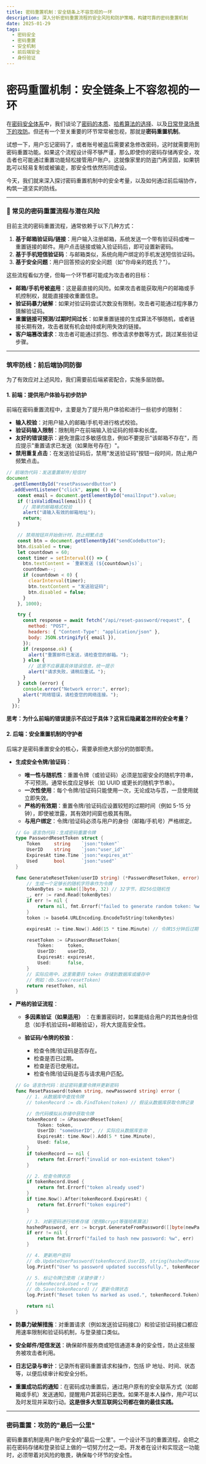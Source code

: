 ```yaml
---
title: 密码重置机制：安全链条上不容忽视的一环
description: 深入分析密码重置流程的安全风险和防护策略，构建可靠的密码重置机制
date: 2025-01-29
tags: 
  - 密码安全
  - 密码重置
  - 安全机制
  - 前后端安全
  - 身份验证
---
```


# 密码重置机制：安全链条上不容忽视的一环

在[密码安全体系](https://juejin.cn/post/7516041337352929316)中，我们谈论了[密码的本质](https://juejin.cn/post/7517542575495479348)、[哈希算法的选择](https://juejin.cn/post/7517501712573693978)、以及[日常登录场景下的攻防](https://juejin.cn/post/7517916583731773477)。但还有一个至关重要的环节常常被忽视，那就是**密码重置机制**。

试想一下，用户忘记密码了，或者账号被盗后需要紧急修改密码，这时就需要用到密码重置功能。如果这个流程设计得不够严谨，那么即使你的密码存储再安全，攻击者也可能通过重置功能轻松接管用户账户。这就像家里的防盗门再坚固，如果钥匙可以轻易复制或被骗走，那安全性依然形同虚设。

今天，我们就来深入探讨密码重置机制中的安全考量，以及如何通过前后端协作，构筑一道坚实的防线。

---

### 🎣 常见的密码重置流程与潜在风险

目前主流的密码重置流程，通常依赖于以下几种方式：

1.  **基于邮箱验证码/链接**：用户输入注册邮箱，系统发送一个带有验证码或唯一重置链接的邮件。用户点击链接或输入验证码后，即可设置新密码。
1.  **基于手机短信验证码**：与邮箱类似，系统向用户绑定的手机发送短信验证码。
1.  **基于安全问题**：用户回答预设的安全问题（如"你母亲的姓氏？"）。

这些流程看似方便，但每一个环节都可能成为攻击者的目标：

- **邮箱/手机号被盗用**：这是最直接的风险。如果攻击者能获取用户的邮箱或手机控制权，就能直接接收重置信息。
- **验证码暴力破解**：如果对验证码尝试次数没有限制，攻击者可能通过程序暴力猜解验证码。
- **重置链接可预测/过期时间过长**：如果重置链接的生成算法不够随机，或者链接长期有效，攻击者就有机会劫持或利用失效的链接。
- **客户端篡改请求**：攻击者可能通过抓包、修改请求参数等方式，跳过某些验证步骤。

---

### 筑牢防线：前后端协同防御

为了有效应对上述风险，我们需要前后端紧密配合，实施多层防御。

#### 1. 前端：提供用户体验与初步防护

前端在密码重置流程中，主要是为了提升用户体验和进行一些初步的限制：

- **输入校验**：对用户输入的邮箱/手机号进行格式校验。
- **验证码输入限制**：限制用户在前端输入验证码的频率和长度。
- **友好的错误提示**：避免泄露过多敏感信息，例如不要提示"该邮箱不存在"，而应提示"重置请求已发送（如果账号存在）"。
- **禁用重复点击**：在发送验证码后，禁用"发送验证码"按钮一段时间，防止用户频繁点击。

```js
// 前端伪代码：发送重置邮件/短信时
document
  .getElementById("resetPasswordButton")
  .addEventListener("click", async () => {
    const email = document.getElementById("emailInput").value;
    if (!isValidEmail(email)) {
      // 简单的邮箱格式校验
      alert("请输入有效的邮箱地址");
      return;
    }

    // 禁用按钮并开始倒计时，防止频繁点击
    const btn = document.getElementById("sendCodeButton");
    btn.disabled = true;
    let countdown = 60;
    const timer = setInterval(() => {
      btn.textContent = `重新发送 (${countdown}s)`;
      countdown--;
      if (countdown < 0) {
        clearInterval(timer);
        btn.textContent = "发送验证码";
        btn.disabled = false;
      }
    }, 1000);

    try {
      const response = await fetch("/api/reset-password/request", {
        method: "POST",
        headers: { "Content-Type": "application/json" },
        body: JSON.stringify({ email }),
      });
      if (response.ok) {
        alert("重置邮件已发送，请检查您的邮箱。");
      } else {
        // 这里不应暴露具体错误信息，统一提示
        alert("请求失败，请稍后重试。");
      }
    } catch (error) {
      console.error("Network error:", error);
      alert("网络错误，请检查您的网络连接。");
    }
  });
```

**思考：为什么前端的错误提示不应过于具体？这背后隐藏着怎样的安全考量？**

#### 2. 后端：安全重置机制的守护者

后端才是密码重置安全的核心，需要承担绝大部分的防御职责。

- **生成安全令牌/验证码**：

  - **唯一性与随机性**：重置令牌（或验证码）必须是加密安全的随机字符串，不可预测。通常长度应足够长（如 UUID 或更长的随机字节串）。
  - **一次性使用**：每个令牌/验证码只能使用一次，无论成功与否，一旦使用就立即失效。
  - **严格的有效期**：重置令牌/验证码应设置较短的过期时间（例如 5-15 分钟），即使被泄露，其有效时间窗也极其有限。
  - **与用户绑定**：令牌/验证码必须与用户的身份（邮箱/手机号）严格绑定。

  ```go
  // Go 语言伪代码：生成密码重置令牌
  type PasswordResetToken struct {
      Token     string    `json:"token"`
      UserID    string    `json:"user_id"`
      ExpiresAt time.Time `json:"expires_at"`
      Used      bool      `json:"used"`
  }

  func GenerateResetToken(userID string) (*PasswordResetToken, error) {
      // 生成一个足够长的随机字符串作为令牌
      tokenBytes := make([]byte, 32) // 32字节，即256位随机性
      _, err := rand.Read(tokenBytes)
      if err != nil {
          return nil, fmt.Errorf("failed to generate random token: %w", err)
      }
      token := base64.URLEncoding.EncodeToString(tokenBytes)

      expiresAt := time.Now().Add(15 * time.Minute) // 令牌15分钟后过期

      resetToken := &PasswordResetToken{
          Token:     token,
          UserID:    userID,
          ExpiresAt: expiresAt,
          Used:      false,
      }
      // 实际应用中，这里需要将 token 存储到数据库或缓存中
      // 例如：db.Save(resetToken)
      return resetToken, nil
  }
  ```

- **严格的验证流程**：

  - **多因素验证（如果适用）** ：在重置密码时，如果能结合用户的其他身份信息（如手机验证码+邮箱验证），将大大提高安全性。

  - **验证码/令牌的校验**：

    - 检查令牌/验证码是否存在。
    - 检查是否已过期。
    - 检查是否已使用过。
    - 检查令牌/验证码是否与请求用户匹配。

  ```go
  // Go 语言伪代码：验证密码重置令牌并更新密码
  func ResetPassword(token string, newPassword string) error {
      // 1. 从数据库中查找令牌
      // tokenRecord := db.FindToken(token) // 假设从数据库获取令牌记录

      // 伪代码模拟从存储中获取令牌
      tokenRecord := &PasswordResetToken{
          Token: token,
          UserID: "someUserID", // 实际应从数据库查询
          ExpiresAt: time.Now().Add(5 * time.Minute),
          Used: false,
      }
      if tokenRecord == nil {
          return fmt.Errorf("invalid or non-existent token")
      }

      // 2. 检查令牌状态
      if tokenRecord.Used {
          return fmt.Errorf("token already used")
      }
      if time.Now().After(tokenRecord.ExpiresAt) {
          return fmt.Errorf("token expired")
      }

      // 3. 对新密码进行哈希存储（使用Bcrypt等强哈希算法）
      hashedPassword, err := bcrypt.GenerateFromPassword([]byte(newPassword), bcrypt.DefaultCost)
      if err != nil {
          return fmt.Errorf("failed to hash new password: %w", err)
      }

      // 4. 更新用户密码
      // db.UpdateUserPassword(tokenRecord.UserID, string(hashedPassword)) // 更新用户密码
      log.Printf("User %s password updated successfully.", tokenRecord.UserID)

      // 5. 标记令牌已使用（关键步骤！）
      // tokenRecord.Used = true
      // db.Save(tokenRecord) // 更新令牌状态
      log.Printf("Reset token %s marked as used.", tokenRecord.Token)

      return nil
  }
  ```

- **防暴力破解措施**：对重置请求（例如发送验证码接口）和验证验证码接口都应用速率限制和验证码机制，与登录接口类似。

- **安全邮件/短信发送**：确保邮件服务商或短信通道本身的安全性，防止这些服务被攻击者利用。

- **日志记录与审计**：记录所有密码重置请求和操作，包括 IP 地址、时间、状态等，以便后续审计和安全分析。

- **重置成功后的通知**：在密码成功重置后，通过用户原有的安全联系方式（如邮箱或手机）发送通知，提醒用户其密码已更改。如果不是本人操作，用户可以及时发现并采取行动。**这是很多大型互联网公司都在做的最佳实践。**

---

### 密码重置：攻防的"最后一公里"

密码重置机制是用户账户安全的"最后一公里"。一个设计不当的重置流程，会把之前在密码存储和登录验证上做的一切努力付之一炬。开发者在设计和实现这一功能时，必须带着对风险的敬畏，确保每个环节的安全性。